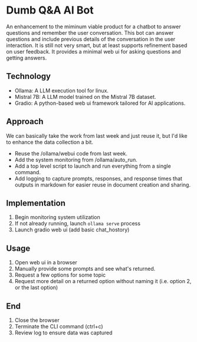 # Dumb Q&A AI Bot

An enhancement to the miminum viable product for a chatbot to answer questions and remember the user conversation. This bot can answer questions and include previous details of the conversation in the user interaction. It is still not very smart, but at least supports refinement based on user feedback.  It provides a minimal web ui for asking questions and getting answers.

## Technology

- Ollama:  A LLM execution tool for linux.
- Mistral 7B:  A LLM model trained on the Mistral 7B dataset.
- Gradio: A python-based web ui framework tailored for AI applications.

## Approach

We can basically take the work from last week and just reuse it, but I'd like to enhance the data collection a bit.
- Reuse the /ollama/webui code from last week.
- Add the system monitoring from /ollama/auto_run.
- Add a top level script to launch and run everything from a single command.
- Add logging to capture prompts, responses, and response times that outputs in markdown for easier reuse in document creation and sharing.

## Implementation

1. Begin monitoring system utilization
1. If not already running, launch ```ollama serve``` process
1. Launch gradio web ui (add basic chat_hostory)

## Usage

1. Open web ui in a browser
1. Manually provide some prompts and see what's returned.
1. Request a few options for some topic
1. Request more detail on a returned option without naming it (i.e. option 2, or the last option)

## End

1. Close the browser
1. Terminate the CLI command (ctrl+c)
1. Review log to ensure data was captured